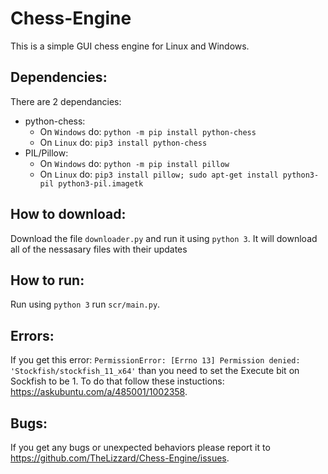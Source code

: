 # Chess-Engine
This is a simple GUI chess engine for Linux and Windows.

## Dependencies:
There are 2 dependancies:
* python-chess:
  * On `Windows` do: `python -m pip install python-chess`
  * On `Linux` do: `pip3 install python-chess`
* PIL/Pillow:
  * On `Windows` do: `python -m pip install pillow`
  * On `Linux` do: `pip3 install pillow; sudo apt-get install python3-pil python3-pil.imagetk`

## How to download:
Download the file `downloader.py` and run it using `python 3`. It will download all of the nessasary files with their updates

## How to run:
Run using `python 3` run `scr/main.py`.

## Errors:
If you get this error: `PermissionError: [Errno 13] Permission denied: 'Stockfish/stockfish_11_x64'` than you need to set the Execute bit on Sockfish to be 1. To do that follow these instuctions: https://askubuntu.com/a/485001/1002358.

## Bugs:
If you get any bugs or unexpected behaviors please report it to https://github.com/TheLizzard/Chess-Engine/issues.

